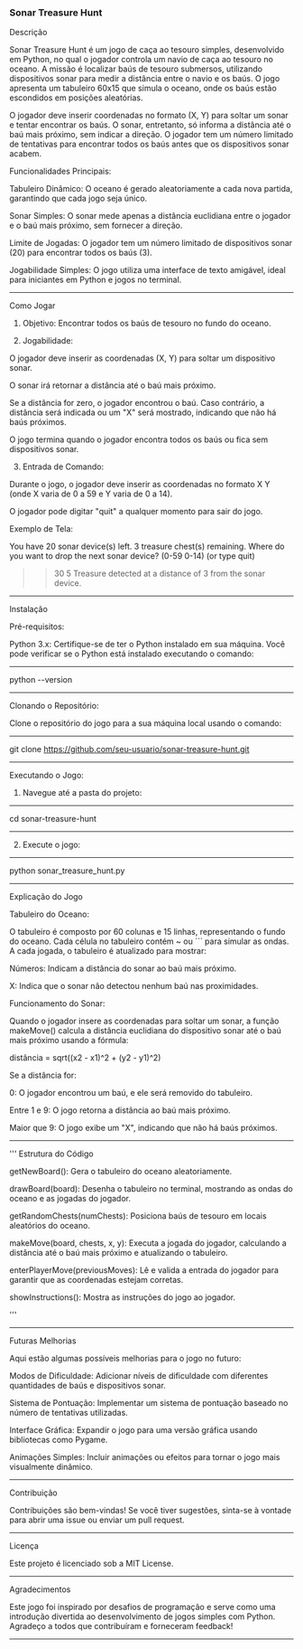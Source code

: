 

### Sonar Treasure Hunt

Descrição

Sonar Treasure Hunt é um jogo de caça ao tesouro simples, desenvolvido em Python, no qual o jogador controla um navio de caça ao tesouro no oceano.
A missão é localizar baús de tesouro submersos, utilizando dispositivos sonar para medir a distância entre o navio e os baús. O jogo apresenta um tabuleiro 60x15 que simula o oceano, onde os baús estão escondidos em posições aleatórias.

O jogador deve inserir coordenadas no formato (X, Y) para soltar um sonar e tentar encontrar os baús. O sonar, entretanto, só informa a distância até o baú mais próximo, sem indicar a direção. O jogador tem um número limitado de tentativas para encontrar todos os baús antes que os dispositivos sonar acabem.

Funcionalidades Principais:

Tabuleiro Dinâmico: O oceano é gerado aleatoriamente a cada nova partida, garantindo que cada jogo seja único.

Sonar Simples: O sonar mede apenas a distância euclidiana entre o jogador e o baú mais próximo, sem fornecer a direção.

Limite de Jogadas: O jogador tem um número limitado de dispositivos sonar (20) para encontrar todos os baús (3).

Jogabilidade Simples: O jogo utiliza uma interface de texto amigável, ideal para iniciantes em Python e jogos no terminal.



---

Como Jogar

1. Objetivo: Encontrar todos os baús de tesouro no fundo do oceano.


2. Jogabilidade:

O jogador deve inserir as coordenadas (X, Y) para soltar um dispositivo sonar.

O sonar irá retornar a distância até o baú mais próximo.

Se a distância for zero, o jogador encontrou o baú. Caso contrário, a distância será indicada ou um "X" será mostrado, indicando que não há baús próximos.

O jogo termina quando o jogador encontra todos os baús ou fica sem dispositivos sonar.



3. Entrada de Comando:

Durante o jogo, o jogador deve inserir as coordenadas no formato X Y (onde X varia de 0 a 59 e Y varia de 0 a 14).

O jogador pode digitar "quit" a qualquer momento para sair do jogo.




Exemplo de Tela:

You have 20 sonar device(s) left. 3 treasure chest(s) remaining.
Where do you want to drop the next sonar device? (0-59 0-14) (or type quit)
>> 30 5
Treasure detected at a distance of 3 from the sonar device.


---

Instalação

Pré-requisitos:

Python 3.x: Certifique-se de ter o Python instalado em sua máquina. Você pode verificar se o Python está instalado executando o comando:

---

python --version

---

Clonando o Repositório:

Clone o repositório do jogo para a sua máquina local usando o comando:

---

git clone https://github.com/seu-usuario/sonar-treasure-hunt.git

---

Executando o Jogo:

1. Navegue até a pasta do projeto:

---

cd sonar-treasure-hunt

---


2. Execute o jogo:

---

python sonar_treasure_hunt.py

---

Explicação do Jogo

Tabuleiro do Oceano:

O tabuleiro é composto por 60 colunas e 15 linhas, representando o fundo do oceano. Cada célula no tabuleiro contém ~ ou ``` para simular as ondas. A cada jogada, o tabuleiro é atualizado para mostrar:

Números: Indicam a distância do sonar ao baú mais próximo.

X: Indica que o sonar não detectou nenhum baú nas proximidades.


Funcionamento do Sonar:

Quando o jogador insere as coordenadas para soltar um sonar, a função makeMove() calcula a distância euclidiana do dispositivo sonar até o baú mais próximo usando a fórmula:

distância = sqrt((x2 - x1)^2 + (y2 - y1)^2)

Se a distância for:

0: O jogador encontrou um baú, e ele será removido do tabuleiro.

Entre 1 e 9: O jogo retorna a distância ao baú mais próximo.

Maior que 9: O jogo exibe um "X", indicando que não há baús próximos.



---

'''
Estrutura do Código

getNewBoard(): Gera o tabuleiro do oceano aleatoriamente.

drawBoard(board): Desenha o tabuleiro no terminal, mostrando as ondas do oceano e as jogadas do jogador.

getRandomChests(numChests): Posiciona baús de tesouro em locais aleatórios do oceano.

makeMove(board, chests, x, y): Executa a jogada do jogador, calculando a distância até o baú mais próximo e atualizando o tabuleiro.

enterPlayerMove(previousMoves): Lê e valida a entrada do jogador para garantir que as coordenadas estejam corretas.

showInstructions(): Mostra as instruções do jogo ao jogador.

'''


---

Futuras Melhorias

Aqui estão algumas possíveis melhorias para o jogo no futuro:

Modos de Dificuldade: Adicionar níveis de dificuldade com diferentes quantidades de baús e dispositivos sonar.

Sistema de Pontuação: Implementar um sistema de pontuação baseado no número de tentativas utilizadas.

Interface Gráfica: Expandir o jogo para uma versão gráfica usando bibliotecas como Pygame.

Animações Simples: Incluir animações ou efeitos para tornar o jogo mais visualmente dinâmico.



---

Contribuição

Contribuições são bem-vindas! Se você tiver sugestões, sinta-se à vontade para abrir uma issue ou enviar um pull request.


---

Licença

Este projeto é licenciado sob a MIT License.


---

Agradecimentos

Este jogo foi inspirado por desafios de programação e serve como uma introdução divertida ao desenvolvimento de jogos simples com Python. Agradeço a todos que contribuíram e forneceram feedback!


---
